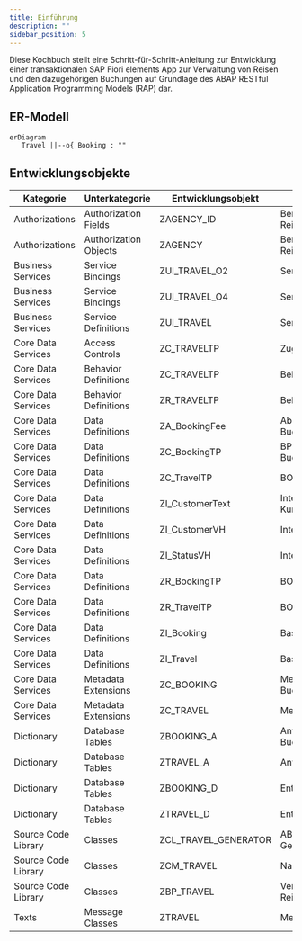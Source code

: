 ```yaml
---
title: Einführung
description: ""
sidebar_position: 5
---
```


Diese Kochbuch stellt eine Schritt-für-Schritt-Anleitung zur Entwicklung einer transaktionalen SAP Fiori elements App zur Verwaltung von Reisen und den dazugehörigen Buchungen auf Grundlage des ABAP RESTful Application Programming Models (RAP) dar.

## ER-Modell

```mermaid
erDiagram
   Travel ||--o{ Booking : ""
```

## Entwicklungsobjekte

| Kategorie           | Unterkategorie        | Entwicklungsobjekt   | Anmerkungen                       |
| ------------------- | --------------------- | -------------------- | --------------------------------- |
| Authorizations      | Authorization Fields  | ZAGENCY_ID           | Berechtigungsfeld Reisebüronummer |
| Authorizations      | Authorization Objects | ZAGENCY              | Berechtigungsobjekt Reisebüro     |
| Business Services   | Service Bindings      | ZUI_TRAVEL_O2        | Service Binding Reise             |
| Business Services   | Service Bindings      | ZUI_TRAVEL_O4        | Service Binding Reise             |
| Business Services   | Service Definitions   | ZUI_TRAVEL           | Service Definition Reise          |
| Core Data Services  | Access Controls       | ZC_TRAVELTP          | Zugriffskontrolle Reise           |
| Core Data Services  | Behavior Definitions  | ZC_TRAVELTP          | Behavior Projection Reise         |
| Core Data Services  | Behavior Definitions  | ZR_TRAVELTP          | Behavior Definition Reise         |
| Core Data Services  | Data Definitions      | ZA_BookingFee        | Abstract View Buchungsgebühr      |
| Core Data Services  | Data Definitions      | ZC_BookingTP         | BP Projection View Buchung        |
| Core Data Services  | Data Definitions      | ZC_TravelTP          | BO Projection View Reise          |
| Core Data Services  | Data Definitions      | ZI_CustomerText      | Interface View Kundenname         |
| Core Data Services  | Data Definitions      | ZI_CustomerVH        | Interface View Kunde              |
| Core Data Services  | Data Definitions      | ZI_StatusVH          | Interface View Status             |
| Core Data Services  | Data Definitions      | ZR_BookingTP         | BO Base View Buchung              |
| Core Data Services  | Data Definitions      | ZR_TravelTP          | BO Base View Reise                |
| Core Data Services  | Data Definitions      | ZI_Booking           | Base View Buchung                 |
| Core Data Services  | Data Definitions      | ZI_Travel            | Base View Reise                   |
| Core Data Services  | Metadata Extensions   | ZC_BOOKING           | Metadata Extension Buchung        |
| Core Data Services  | Metadata Extensions   | ZC_TRAVEL            | Metadata Extension Reise          |
| Dictionary          | Database Tables       | ZBOOKING_A           | Anwendungstabelle Buchung         |
| Dictionary          | Database Tables       | ZTRAVEL_A            | Anwendungstabelle Reise           |
| Dictionary          | Database Tables       | ZBOOKING_D           | Entwurfstabelle Buchung           |
| Dictionary          | Database Tables       | ZTRAVEL_D            | Entwurfstabelle Reise             |
| Source Code Library | Classes               | ZCL_TRAVEL_GENERATOR | ABAP-Klasse Reise-Generator       |
| Source Code Library | Classes               | ZCM_TRAVEL           | Nachrichtenklasse Reise           |
| Source Code Library | Classes               | ZBP_TRAVEL           | Verhaltensimplementierung Reise   |
| Texts               | Message Classes       | ZTRAVEL              | Message Class Reise               |
